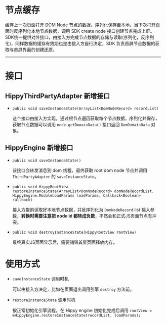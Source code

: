 # 节点缓存

缓存上一次页面打开 DOM Node 节点的数据，序列化保存至本地，当下次打开页面时反序列化本地节点数据，调用 SDK create node 接口创建节点完成上屏。SDK统一提供对外接口，由接入方完成节点数据的存储与读取(序列化，反序列化)，同样数据的缓存有效期也是由接入方自行决定，SDK 负责首屏节点数据的获取与首屏界面的创建还原。

---

# 接口

## HippyThirdPartyAdapter 新增接口

+ `public void saveInstanceState(ArrayList<DomNodeRecord> recordList)`

    这个接口由接入方实现，通过根节点遍历获取每个节点数据，序列化并保存，获取节点数据可以调用 `node.getDomainData()` 接口返回 `DomDomainData` 对象。

## HippyEngine 新增接口

+ `public void saveInstanceState()`

    该接口会转发消息到 dom 线程，最终获取 root dom node 节点并调用 `ThirdPartyAdapter` 的 `saveInstanceState`。

+ `public void HippyRootView restoreInstanceState(ArrayList<DomNodeRecord> domNodeRecordList, HippyEngine.ModuleLoadParams loadParams, Callback<Boolean> callback)`

    接入方提前读取好本地节点数据，并反序列化为 `DomNodeRecord` list 输入参数，**转换时需要注意把 node id 都转成负数**，不然会和正式JS页面节点有冲突。

+ `public void destroyInstanceState(HippyRootView rootView)`

    最终真实JS页面显示后，需要销毁首屏页面释放内存。

# 使用方式

+ `saveInstanceState` 调用时机
  
  可以由接入方决定，比如在页面退出调用引擎 `destroy` 方法前。

+ `restoreInstanceState` 调用时机

  按正常初始化引擎流程，在 Hippy engine 初始化完成后调用 `rootView = mHippyEngine.restoreInstanceState(recordList, loadParams);`
